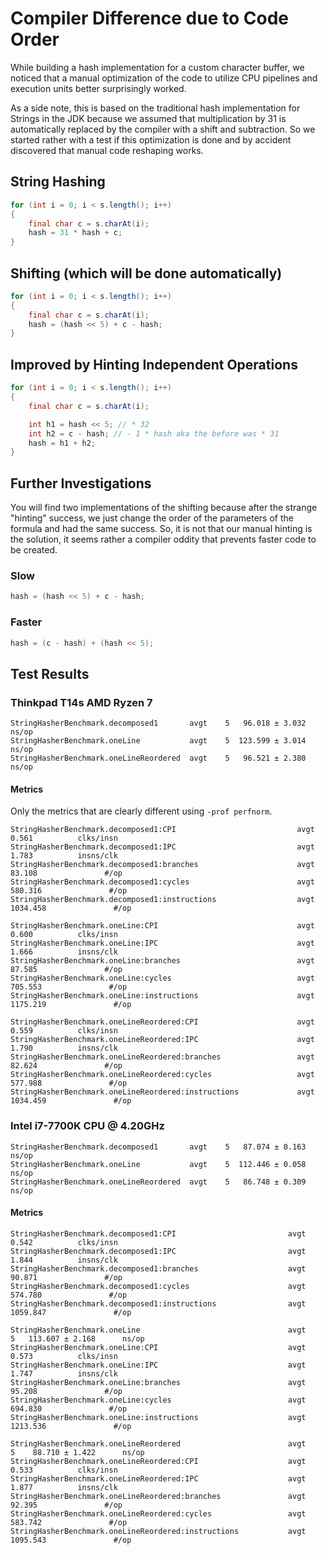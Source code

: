 # Compiler Difference due to Code Order
While building a hash implementation for a custom character buffer, we noticed that a manual optimization of the code to utilize CPU pipelines and execution units better surprisingly worked. 

As a side note, this is based on the traditional hash implementation for Strings in the JDK because we assumed that multiplication by 31 is automatically replaced by the compiler with a shift and subtraction. So we started rather with a test if this optimization is done and by accident discovered that manual code reshaping works.

## String Hashing
```java
for (int i = 0; i < s.length(); i++) 
{
    final char c = s.charAt(i);
    hash = 31 * hash + c;
}
```

## Shifting (which will be done automatically)
```java
for (int i = 0; i < s.length(); i++) 
{
    final char c = s.charAt(i);
    hash = (hash << 5) + c - hash;
}
``` 

## Improved by Hinting Independent Operations
```java
for (int i = 0; i < s.length(); i++) 
{
    final char c = s.charAt(i);

    int h1 = hash << 5; // * 32
    int h2 = c - hash; // - 1 * hash aka the before was * 31
    hash = h1 + h2;
}
```

## Further Investigations

You will find two implementations of the shifting because after the strange "hinting" success, we just change the order of the parameters of the formula and had the same success. So, it is not that our manual hinting is the solution, it seems rather a compiler oddity that prevents faster code to be created.

### Slow

```java
hash = (hash << 5) + c - hash;
```

### Faster

```java
hash = (c - hash) + (hash << 5);
```

## Test Results

### Thinkpad T14s AMD Ryzen 7
```
StringHasherBenchmark.decomposed1       avgt    5   96.018 ± 3.032  ns/op
StringHasherBenchmark.oneLine           avgt    5  123.599 ± 3.014  ns/op
StringHasherBenchmark.oneLineReordered  avgt    5   96.521 ± 2.380  ns/op
```

#### Metrics
Only the metrics that are clearly different using `-prof perfnorm`.

```
StringHasherBenchmark.decomposed1:CPI                           avgt          0.561          clks/insn
StringHasherBenchmark.decomposed1:IPC                           avgt          1.783          insns/clk
StringHasherBenchmark.decomposed1:branches                      avgt         83.108               #/op
StringHasherBenchmark.decomposed1:cycles                        avgt        580.316               #/op
StringHasherBenchmark.decomposed1:instructions                  avgt       1034.458               #/op

StringHasherBenchmark.oneLine:CPI                               avgt          0.600          clks/insn
StringHasherBenchmark.oneLine:IPC                               avgt          1.666          insns/clk
StringHasherBenchmark.oneLine:branches                          avgt         87.585               #/op
StringHasherBenchmark.oneLine:cycles                            avgt        705.553               #/op
StringHasherBenchmark.oneLine:instructions                      avgt       1175.219               #/op

StringHasherBenchmark.oneLineReordered:CPI                      avgt          0.559          clks/insn
StringHasherBenchmark.oneLineReordered:IPC                      avgt          1.790          insns/clk
StringHasherBenchmark.oneLineReordered:branches                 avgt         82.624               #/op
StringHasherBenchmark.oneLineReordered:cycles                   avgt        577.988               #/op
StringHasherBenchmark.oneLineReordered:instructions             avgt       1034.459               #/op
```

### Intel i7-7700K CPU @ 4.20GHz
```
StringHasherBenchmark.decomposed1       avgt    5   87.074 ± 0.163  ns/op
StringHasherBenchmark.oneLine           avgt    5  112.446 ± 0.058  ns/op
StringHasherBenchmark.oneLineReordered  avgt    5   86.748 ± 0.309  ns/op
```

#### Metrics
```
StringHasherBenchmark.decomposed1:CPI                         avgt          0.542          clks/insn
StringHasherBenchmark.decomposed1:IPC                         avgt          1.844          insns/clk
StringHasherBenchmark.decomposed1:branches                    avgt         90.871               #/op
StringHasherBenchmark.decomposed1:cycles                      avgt        574.780               #/op
StringHasherBenchmark.decomposed1:instructions                avgt       1059.847               #/op

StringHasherBenchmark.oneLine                                 avgt    5   113.607 ± 2.168      ns/op
StringHasherBenchmark.oneLine:CPI                             avgt          0.573          clks/insn
StringHasherBenchmark.oneLine:IPC                             avgt          1.747          insns/clk
StringHasherBenchmark.oneLine:branches                        avgt         95.208               #/op
StringHasherBenchmark.oneLine:cycles                          avgt        694.830               #/op
StringHasherBenchmark.oneLine:instructions                    avgt       1213.536               #/op

StringHasherBenchmark.oneLineReordered                        avgt    5    88.710 ± 1.422      ns/op
StringHasherBenchmark.oneLineReordered:CPI                    avgt          0.533          clks/insn
StringHasherBenchmark.oneLineReordered:IPC                    avgt          1.877          insns/clk
StringHasherBenchmark.oneLineReordered:branches               avgt         92.395               #/op
StringHasherBenchmark.oneLineReordered:cycles                 avgt        583.742               #/op
StringHasherBenchmark.oneLineReordered:instructions           avgt       1095.543               #/op

```

